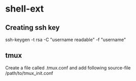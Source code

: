# shell-ext
## Creating ssh key

ssh-keygen -t rsa -C "username readable" -f "username"

## tmux

Create a file called .tmux.conf and add following
source-file /path/to/tmux_init.conf


